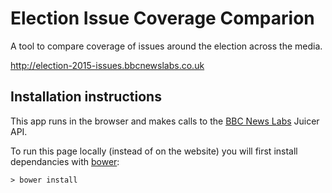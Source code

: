# Election Issue Coverage Comparion

A tool to compare coverage of issues around the election across the media.

http://election-2015-issues.bbcnewslabs.co.uk

## Installation instructions

This app runs in the browser and makes calls to the [BBC News Labs](http://bbcnewslabs.co.uk) Juicer API.

To run this page locally (instead of on the website) you will first install dependancies with [bower](http://bower.io):

    > bower install